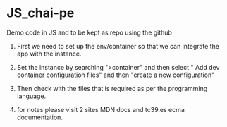 # JS_chai-pe
Demo code in JS and to be kept as repo using the github

1. First we need to set up the env/container so that we can integrate the app with the instance.
2. Set the instance by searching ">container" and then select " Add dev container configuration files" and then "create a new configuration"
3. Then check with the files that is required as per the programming language.

4. for notes please visit 2 sites MDN docs and tc39.es ecma documentation.